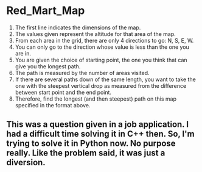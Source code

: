 # Red_Mart_Map

1. The first line indicates the dimensions of the map.
2. The values given represent the altitude for that area of the map.
3. From each area in the grid, there are only 4 directions to go: N, S, E, W.
4. You can only go to the direction whose value is less than the one you are in.
5. You are given the choice of starting point, the one you think that can give you the longest path.
6. The path is measured by the number of areas visited.
7. If there are several paths down of the same length, you want to take the one with 
    the steepest vertical drop as measured from the difference between start point and the end point.
8. Therefore, find the longest (and then steepest) path on this map specified in the format above.

## This was a question given in a job application. I had a difficult time solving it in C++ then. So, I'm trying to solve it in Python now. No purpose really. Like the problem said, it was just a diversion.

